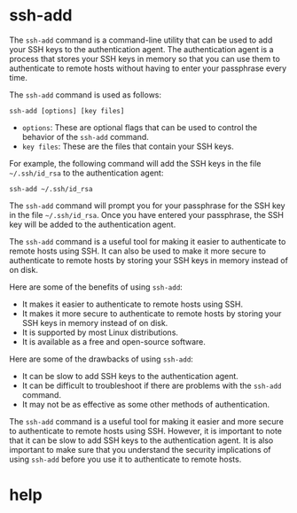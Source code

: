 # ssh-add

The `ssh-add` command is a command-line utility that can be used to add your SSH keys to the authentication agent. The authentication agent is a process that stores your SSH keys in memory so that you can use them to authenticate to remote hosts without having to enter your passphrase every time.

The `ssh-add` command is used as follows:

```
ssh-add [options] [key files]
```

* `options`: These are optional flags that can be used to control the behavior of the `ssh-add` command.
* `key files`: These are the files that contain your SSH keys.

For example, the following command will add the SSH keys in the file `~/.ssh/id_rsa` to the authentication agent:

```
ssh-add ~/.ssh/id_rsa
```

The `ssh-add` command will prompt you for your passphrase for the SSH key in the file `~/.ssh/id_rsa`. Once you have entered your passphrase, the SSH key will be added to the authentication agent.

The `ssh-add` command is a useful tool for making it easier to authenticate to remote hosts using SSH. It can also be used to make it more secure to authenticate to remote hosts by storing your SSH keys in memory instead of on disk.

Here are some of the benefits of using `ssh-add`:

* It makes it easier to authenticate to remote hosts using SSH.
* It makes it more secure to authenticate to remote hosts by storing your SSH keys in memory instead of on disk.
* It is supported by most Linux distributions.
* It is available as a free and open-source software.

Here are some of the drawbacks of using `ssh-add`:

* It can be slow to add SSH keys to the authentication agent.
* It can be difficult to troubleshoot if there are problems with the `ssh-add` command.
* It may not be as effective as some other methods of authentication.

The `ssh-add` command is a useful tool for making it easier and more secure to authenticate to remote hosts using SSH. However, it is important to note that it can be slow to add SSH keys to the authentication agent. It is also important to make sure that you understand the security implications of using `ssh-add` before you use it to authenticate to remote hosts.


# help 

```

```
